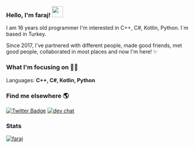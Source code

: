 ### Hello, I'm **faraj**! <img src="https://media.giphy.com/media/hvRJCLFzcasrR4ia7z/giphy.gif" width="30px">

 I am 16 years old programmer I'm interested in C++, C#, Kotlin, Python. I´m based in Turkey.

Since 2017, I've partnered with different people, made good friends, met good people, collaborated in most places and now I'm here! ✨

### What I'm focusing on 👨‍💻

Languages: **C++, C#, Kotlin, Python**

### Find me elsewhere 🌎
 [![Twitter Badge](https://img.shields.io/badge/-Twitter-1ca0f1?style=flat-square&labelColor=1ca0f1&logo=twitter&logoColor=white&link=https://twitter.com/farajyeet)](https://twitter.com/farajyeet) [![dev chat](https://discordapp.com/api/guilds/776793836411813909/widget.png?style=shield)](https://discord.gg/java)
 


### Stats

[![faraj](https://github-readme-stats.vercel.app/api?username=faraaj&show_icons=true&count_private=true&theme=dark)](https://faraaj.github.io) 
